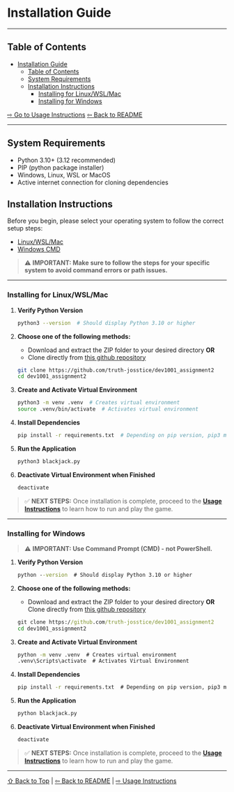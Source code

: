 # Installation Guide

---

## Table of Contents

- [Installation Guide](#installation-guide)
  - [Table of Contents](#table-of-contents)
  - [System Requirements](#system-requirements)
  - [Installation Instructions](#installation-instructions)
    - [Installing for Linux/WSL/Mac](#installing-for-linuxwslmac)
    - [Installing for Windows](#installing-for-windows)

[⇨ Go to Usage Instructions](./USAGE_INSTRUCTIONS.md)
[⇦ Back to README](./readme.md)

---

## System Requirements

- Python 3.10+ (3.12 recommended)
- PIP (python package installer)
- Windows, Linux, WSL or MacOS
- Active internet connection for cloning dependencies

## Installation Instructions

Before you begin, please select your operating system to follow the correct setup steps:

- [Linux/WSL/Mac](#linuxwslmac)
- [Windows CMD](#windows)

> ⚠️ **IMPORTANT: Make sure to follow the steps for your specific system to avoid command errors or path issues.**

---

### Installing for Linux/WSL/Mac

1. **Verify Python Version**

   ```bash
   python3 --version  # Should display Python 3.10 or higher
   ```

2. **Choose one of the following methods:**
   - Download and extract the ZIP folder to your desired directory
   **OR**
   - Clone directly from [this github repository](https://github.com/truth-josstice/dev1001_assignment2)

   ```bash
   git clone https://github.com/truth-josstice/dev1001_assignment2
   cd dev1001_assignment2
   ```

3. **Create and Activate Virtual Environment**

   ```bash
   python3 -m venv .venv  # Creates virtual environment
   source .venv/bin/activate  # Activates virtual environment
   ```

4. **Install Dependencies**

   ```bash
   pip install -r requirements.txt  # Depending on pip version, pip3 may be required instead
   ```

5. **Run the Application**

   ```bash
   python3 blackjack.py
   ```

6. **Deactivate Virtual Environment when Finished**

   ```bash
   deactivate
   ```

> ✅ **NEXT STEPS:** Once installation is complete, proceed to the **[Usage Instructions](./USAGE_INSTRUCTIONS.md)** to learn how to run and play the game.

---

### Installing for Windows

> ⚠️ **IMPORTANT: Use Command Prompt (CMD) - not PowerShell.**

1. **Verify Python Version**

   ```cmd
   python --version  # Should display Python 3.10 or higher
   ```

2. **Choose one of the following methods:**
   - Download and extract the ZIP folder to your desired directory
   **OR**
   Clone directly from [this github repository](https://github.com/truth-josstice/dev1001_assignment2)

   ```cmd
   git clone https://github.com/truth-josstice/dev1001_assignment2
   cd dev1001_assignment2
   ```

3. **Create and Activate Virtual Environment**

   ```cmd
   python -m venv .venv  # Creates virtual environment
   .venv\Scripts\activate  # Activates Virtual Environment
   ```

4. **Install Dependencies**

   ```cmd
   pip install -r requirements.txt  # Depending on pip version, pip3 may be required instead
   ```

5. **Run the Application**

   ```cmd
   python blackjack.py
   ```

6. **Deactivate Virtual Environment when Finished**

   ```cmd
   deactivate
   ```

> ✅ **NEXT STEPS:** Once installation is complete, proceed to the **[Usage Instructions](./USAGE_INSTRUCTIONS.md)** to learn how to run and play the game.

---

[⇧ Back to Top](#installation-guide) | [⇦ Back to README](./readme.md) | [⇨ Usage Instructions](./USAGE_INSTRUCTIONS.md)

